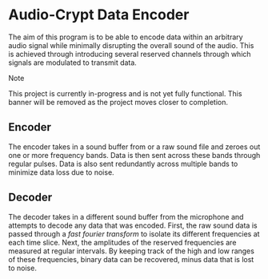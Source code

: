 # Audio-Crypt Data Encoder

The aim of this program is to be able to encode data within an arbitrary audio signal while minimally disrupting the overall sound of the audio.  This is achieved through introducing several reserved channels through which signals are modulated to transmit data.

> [!NOTE]
> This project is currently in-progress and is not yet fully functional.  This banner will be removed as the project moves closer to completion.

## Encoder

The encoder takes in a sound buffer from or a raw sound file and zeroes out one or more frequency bands.  Data is then sent across these bands through regular pulses.  Data is also sent redundantly across multiple bands to minimize data loss due to noise.


## Decoder

The decoder takes in a different sound buffer from the microphone and attempts to decode any data that was encoded.  First, the raw sound data is passed through a *fast fourier transform* to isolate its different frequencies at each time slice.  Next, the amplitudes of the reserved frequencies are measured at regular intervals.  By keeping track of the high and low ranges of these frequencies, binary data can be recovered, minus data that is lost to noise.